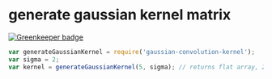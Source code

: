 # generate gaussian kernel matrix

[![Greenkeeper badge](https://badges.greenkeeper.io/sidorares/gaussian-convolution-kernel.svg)](https://greenkeeper.io/)

```js
var generateGaussianKernel = require('gaussian-convolution-kernel');
var sigma = 2;
var kernel = generateGaussianKernel(5, sigma); // returns flat array, 25 elements
```
